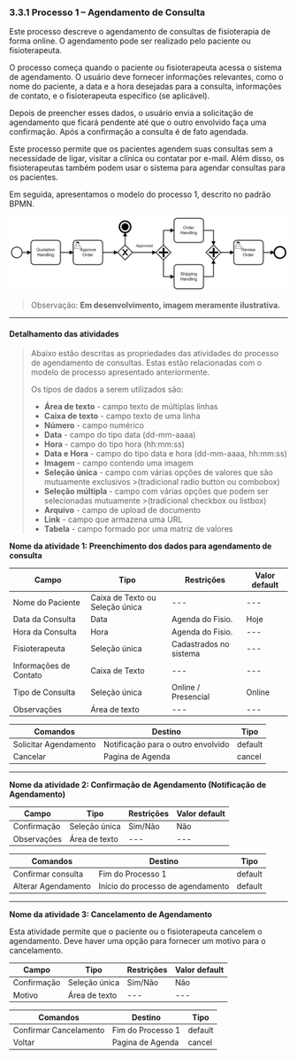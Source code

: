 ### **3.3.1 Processo 1 – Agendamento de Consulta**

Este processo descreve o agendamento de consultas de fisioterapia de forma online. O agendamento pode ser realizado pelo paciente ou fisioterapeuta.

O processo começa quando o paciente ou fisioterapeuta acessa o sistema de agendamento. O usuário deve fornecer informações relevantes, como o nome do paciente, a data e a hora desejadas para a consulta, informações de contato, e o fisioterapeuta específico (se aplicável).

Depois de preencher esses dados, o usuário envia a solicitação de agendamento que ficará pendente até que o outro envolvido faça uma confirmação. Após a confirmação a consulta é de fato agendada.

Este processo permite que os pacientes agendem suas consultas sem a necessidade de ligar, visitar a clínica ou contatar por e-mail. Além disso, os fisioterapeutas também podem usar o sistema para agendar consultas para os pacientes.


Em seguida, apresentamos o modelo do processo 1, descrito no padrão BPMN.

![Exemplo de um Modelo BPMN do PROCESSO 1](images/process.png "Modelo BPMN do Processo 1.")
>Observação: **Em desenvolvimento, imagem meramente ilustrativa.**
---
#### **Detalhamento das atividades**

> Abaixo estão descritas as propriedades das atividades do processo de agendamento de consultas. 
> Estas estão relacionadas com o modelo de processo apresentado anteriormente.
>
>Os tipos de dados a serem utilizados são:
>
>* **Área de texto** - campo texto de múltiplas linhas
>* **Caixa de texto** - campo texto de uma linha
>* **Número** - campo numérico
>* **Data** - campo do tipo data (dd-mm-aaaa)
>* **Hora** - campo do tipo hora (hh:mm:ss)
>* **Data e Hora** - campo do tipo data e hora (dd-mm-aaaa, hh:mm:ss)
>* **Imagem** - campo contendo uma imagem
>* **Seleção única** - campo com várias opções de valores que são mutuamente exclusivos >(tradicional radio button ou combobox)
>* **Seleção múltipla** - campo com várias opções que podem ser selecionadas mutuamente >(tradicional checkbox ou listbox)
>* **Arquivo** - campo de upload de documento
>* **Link** - campo que armazena uma URL
>* **Tabela** - campo formado por uma matriz de valores

**Nome da atividade 1: Preenchimento dos dados para agendamento de consulta**

 **Campo**             | **Tipo**                       | **Restrições**             | **Valor default** |
 ---                   | ---                            | ---                        | ---               |
 Nome do Paciente      | Caixa de Texto ou Seleção única| ---                        | ---               |
 Data da Consulta      | Data                           | Agenda do Fisio.           | Hoje              |
 Hora da Consulta      | Hora                           | Agenda do Fisio.           | ---               |
 Fisioterapeuta        | Seleção única                  | Cadastrados no sistema     | ---               |
 Informações de Contato| Caixa de Texto                 | ---                        | ---               |
 Tipo de Consulta      | Seleção única                  | Online / Presencial        | Online            |
 Observações           | Área de texto                  | ---                        | ---               |

 **Comandos**               |  **Destino**                          | **Tipo**   |
 ---                        | ---                                   | ---        |
 Solicitar Agendamento      | Notificação para o outro envolvido    | default    |
 Cancelar                   | Pagina de Agenda                      | cancel     |

---

**Nome da atividade 2: Confirmação de Agendamento (Notificação de Agendamento)**

 **Campo**       | **Tipo**         | **Restrições** | **Valor default** |
 ---             | ---              | ---            | ---               |
 Confirmação     | Seleção única    | Sim/Não        | Não               |
 Observações     | Área de texto    | ---            | ---               |

 **Comandos**         |  **Destino**                      | **Tipo**     |
 ---                  | ---                               | ---          |
 Confirmar consulta   | Fim do Processo 1                 | default      |
 Alterar Agendamento  | Início do processo de agendamento | default      |

---

**Nome da atividade 3: Cancelamento de Agendamento**

Esta atividade permite que o paciente ou o fisioterapeuta cancelem o agendamento. Deve haver uma opção para fornecer um motivo para o cancelamento.

 **Campo**       | **Tipo**         | **Restrições** | **Valor default** |
 ---             | ---              | ---            | ---               |
 Confirmação     | Seleção única    | Sim/Não        | Não               |
 Motivo          | Área de texto    | ---            | ---               |

 **Comandos**           |  **Destino**                      | **Tipo**     |
 ---                    | ---                               | ---          |
 Confirmar Cancelamento | Fim do Processo 1                 | default      |
 Voltar                 | Pagina de Agenda                  | cancel       |
